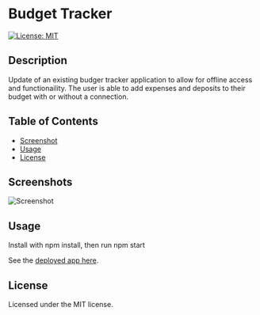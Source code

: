 # Budget Tracker

[![License: MIT](https://img.shields.io/badge/License-MIT-yellow.svg)](https://opensource.org/licenses/MIT)

## Description
Update of an existing budger tracker application to allow for offline access and functionaility. The user is able to add expenses and deposits to their budget with or without a connection.

## Table of Contents
* [Screenshot](#screenshot)
* [Usage](#usage)
* [License](#license)

## Screenshots

![Screenshot]()

## Usage

Install with npm install, then run npm start

See the [deployed app here]().

## License
Licensed under the MIT license.